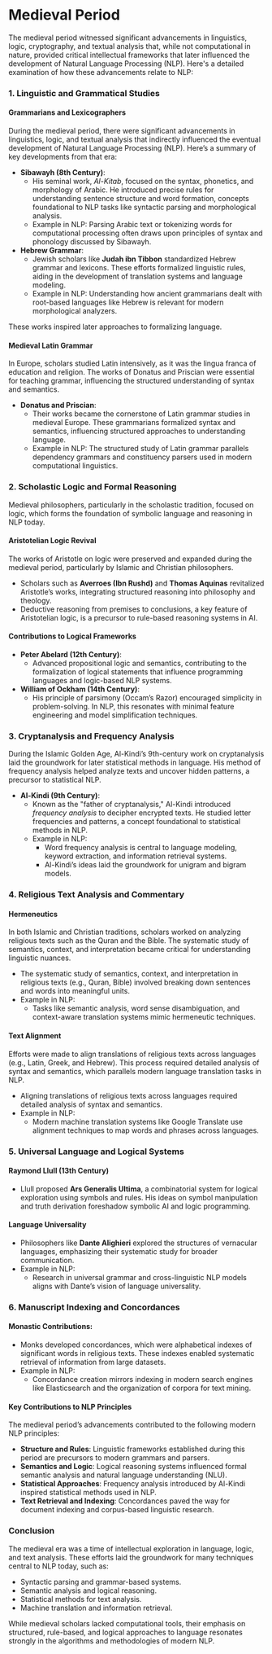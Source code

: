 # Medieval Period

The medieval period witnessed significant advancements in linguistics, logic, cryptography, and textual analysis that, while not computational in nature, provided critical intellectual frameworks that later influenced the development of Natural Language Processing (NLP). Here's a detailed examination of how these advancements relate to NLP:

### **1. Linguistic and Grammatical Studies**

#### **Grammarians and Lexicographers**

During the medieval period, there were significant advancements in linguistics, logic, and textual analysis that indirectly influenced the eventual development of Natural Language Processing (NLP). Here’s a summary of key developments from that era:

* **Sibawayh (8th Century)**:
  * His seminal work, _Al-Kitab_, focused on the syntax, phonetics, and morphology of Arabic. He introduced precise rules for understanding sentence structure and word formation, concepts foundational to NLP tasks like syntactic parsing and morphological analysis.
  * Example in NLP: Parsing Arabic text or tokenizing words for computational processing often draws upon principles of syntax and phonology discussed by Sibawayh.
* **Hebrew Grammar**:
  * Jewish scholars like **Judah ibn Tibbon** standardized Hebrew grammar and lexicons. These efforts formalized linguistic rules, aiding in the development of translation systems and language modeling.
  * Example in NLP: Understanding how ancient grammarians dealt with root-based languages like Hebrew is relevant for modern morphological analyzers.

These works inspired later approaches to formalizing language.

#### **Medieval Latin Grammar**

In Europe, scholars studied Latin intensively, as it was the lingua franca of education and religion. The works of Donatus and Priscian were essential for teaching grammar, influencing the structured understanding of syntax and semantics.

* **Donatus and Priscian**:
  * Their works became the cornerstone of Latin grammar studies in medieval Europe. These grammarians formalized syntax and semantics, influencing structured approaches to understanding language.
  * Example in NLP: The structured study of Latin grammar parallels dependency grammars and constituency parsers used in modern computational linguistics.

### **2. Scholastic Logic and Formal Reasoning**

Medieval philosophers, particularly in the scholastic tradition, focused on logic, which forms the foundation of symbolic language and reasoning in NLP today.

#### **Aristotelian Logic Revival**

The works of Aristotle on logic were preserved and expanded during the medieval period, particularly by Islamic and Christian philosophers.

* Scholars such as **Averroes (Ibn Rushd)** and **Thomas Aquinas** revitalized Aristotle’s works, integrating structured reasoning into philosophy and theology.
* Deductive reasoning from premises to conclusions, a key feature of Aristotelian logic, is a precursor to rule-based reasoning systems in AI.

#### **Contributions to Logical Frameworks**

* **Peter Abelard (12th Century)**:
  * Advanced propositional logic and semantics, contributing to the formalization of logical statements that influence programming languages and logic-based NLP systems.
* **William of Ockham (14th Century)**:
  * His principle of parsimony (Occam’s Razor) encouraged simplicity in problem-solving. In NLP, this resonates with minimal feature engineering and model simplification techniques.

### **3. Cryptanalysis and Frequency Analysis**

During the Islamic Golden Age, Al-Kindi’s 9th-century work on cryptanalysis laid the groundwork for later statistical methods in language. His method of frequency analysis helped analyze texts and uncover hidden patterns, a precursor to statistical NLP.

* **Al-Kindi (9th Century)**:
  * Known as the "father of cryptanalysis," Al-Kindi introduced _frequency analysis_ to decipher encrypted texts. He studied letter frequencies and patterns, a concept foundational to statistical methods in NLP.
  * Example in NLP:
    * Word frequency analysis is central to language modeling, keyword extraction, and information retrieval systems.
    * Al-Kindi’s ideas laid the groundwork for unigram and bigram models.

### **4. Religious Text Analysis and Commentary**

#### **Hermeneutics**

In both Islamic and Christian traditions, scholars worked on analyzing religious texts such as the Quran and the Bible. The systematic study of semantics, context, and interpretation became critical for understanding linguistic nuances.

* The systematic study of semantics, context, and interpretation in religious texts (e.g., Quran, Bible) involved breaking down sentences and words into meaningful units.
* Example in NLP:
  * Tasks like semantic analysis, word sense disambiguation, and context-aware translation systems mimic hermeneutic techniques.

#### **Text Alignment**

Efforts were made to align translations of religious texts across languages (e.g., Latin, Greek, and Hebrew). This process required detailed analysis of syntax and semantics, which parallels modern language translation tasks in NLP.

* Aligning translations of religious texts across languages required detailed analysis of syntax and semantics.
* Example in NLP:
  * Modern machine translation systems like Google Translate use alignment techniques to map words and phrases across languages.

### **5. Universal Language and Logical Systems**

#### **Raymond Llull (13th Century)**

* Llull proposed **Ars Generalis Ultima**, a combinatorial system for logical exploration using symbols and rules. His ideas on symbol manipulation and truth derivation foreshadow symbolic AI and logic programming.

#### **Language Universality**

* Philosophers like **Dante Alighieri** explored the structures of vernacular languages, emphasizing their systematic study for broader communication.
* Example in NLP:
  * Research in universal grammar and cross-linguistic NLP models aligns with Dante’s vision of language universality.

### **6. Manuscript Indexing and Concordances**

#### **Monastic Contributions**:

* Monks developed concordances, which were alphabetical indexes of significant words in religious texts. These indexes enabled systematic retrieval of information from large datasets.
* Example in NLP:
  * Concordance creation mirrors indexing in modern search engines like Elasticsearch and the organization of corpora for text mining.

#### **Key Contributions to NLP Principles**

The medieval period’s advancements contributed to the following modern NLP principles:

* **Structure and Rules**: Linguistic frameworks established during this period are precursors to modern grammars and parsers.
* **Semantics and Logic**: Logical reasoning systems influenced formal semantic analysis and natural language understanding (NLU).
* **Statistical Approaches**: Frequency analysis introduced by Al-Kindi inspired statistical methods used in NLP.
* **Text Retrieval and Indexing**: Concordances paved the way for document indexing and corpus-based linguistic research.

### **Conclusion**

The medieval era was a time of intellectual exploration in language, logic, and text analysis. These efforts laid the groundwork for many techniques central to NLP today, such as:

* Syntactic parsing and grammar-based systems.
* Semantic analysis and logical reasoning.
* Statistical methods for text analysis.
* Machine translation and information retrieval.

While medieval scholars lacked computational tools, their emphasis on structured, rule-based, and logical approaches to language resonates strongly in the algorithms and methodologies of modern NLP.
